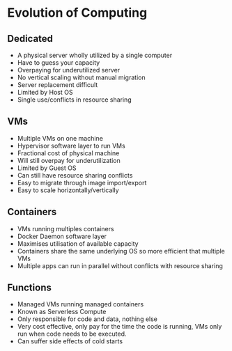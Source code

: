 # Evolution of Computing

## Dedicated

- A physical server wholly utilized by a single computer
- Have to guess your capacity
- Overpaying for underutilized server
- No vertical scaling without manual migration
- Server replacement difficult
- Limited by Host OS
- Single use/conflicts in resource sharing

## VMs

- Multiple VMs on one machine
- Hypervisor software layer to run VMs
- Fractional cost of physical machine
- Will still overpay for underutilization
- Limited by Guest OS
- Can still have resource sharing conflicts
- Easy to migrate through image import/export
- Easy to scale horizontally/vertically

## Containers

- VMs running multiples containers
- Docker Daemon software layer
- Maximises utilisation of available capacity
- Containers share the same underlying OS so more efficient that multiple VMs
- Multiple apps can run in parallel without conflicts with resource sharing

## Functions

- Managed VMs running managed containers
- Known as Serverless Compute
- Only responsible for code and data, nothing else
- Very cost effective, only pay for the time the code is running, VMs only run when code needs to be executed.
- Can suffer side effects of cold starts
